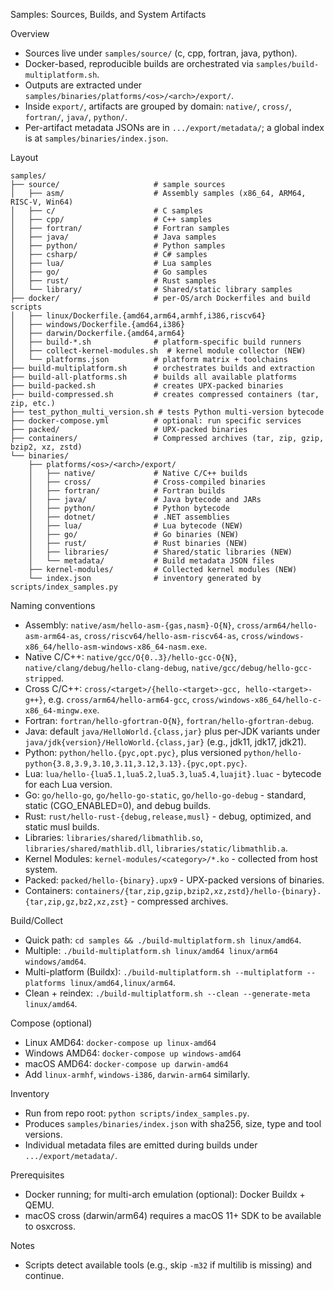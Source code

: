 Samples: Sources, Builds, and System Artifacts

Overview
- Sources live under `samples/source/` (c, cpp, fortran, java, python).
- Docker-based, reproducible builds are orchestrated via `samples/build-multiplatform.sh`.
- Outputs are extracted under `samples/binaries/platforms/<os>/<arch>/export/`.
- Inside `export/`, artifacts are grouped by domain: `native/`, `cross/`, `fortran/`, `java/`, `python/`.
- Per-artifact metadata JSONs are in `.../export/metadata/`; a global index is at `samples/binaries/index.json`.

Layout
```
samples/
├── source/                     # sample sources
│   ├── asm/                    # Assembly samples (x86_64, ARM64, RISC-V, Win64)
│   ├── c/                      # C samples
│   ├── cpp/                    # C++ samples
│   ├── fortran/                # Fortran samples
│   ├── java/                   # Java samples
│   ├── python/                 # Python samples
│   ├── csharp/                 # C# samples
│   ├── lua/                    # Lua samples
│   ├── go/                     # Go samples
│   ├── rust/                   # Rust samples
│   └── library/                # Shared/static library samples
├── docker/                     # per-OS/arch Dockerfiles and build scripts
│   ├── linux/Dockerfile.{amd64,arm64,armhf,i386,riscv64}
│   ├── windows/Dockerfile.{amd64,i386}
│   ├── darwin/Dockerfile.{amd64,arm64}
│   ├── build-*.sh              # platform-specific build runners
│   ├── collect-kernel-modules.sh  # kernel module collector (NEW)
│   └── platforms.json          # platform matrix + toolchains
├── build-multiplatform.sh      # orchestrates builds and extraction
├── build-all-platforms.sh      # builds all available platforms
├── build-packed.sh             # creates UPX-packed binaries
├── build-compressed.sh         # creates compressed containers (tar, zip, etc.)
├── test_python_multi_version.sh # tests Python multi-version bytecode
├── docker-compose.yml          # optional: run specific services
├── packed/                     # UPX-packed binaries
├── containers/                 # Compressed archives (tar, zip, gzip, bzip2, xz, zstd)
└── binaries/
    ├── platforms/<os>/<arch>/export/
    │   ├── native/             # Native C/C++ builds
    │   ├── cross/              # Cross-compiled binaries
    │   ├── fortran/            # Fortran builds
    │   ├── java/               # Java bytecode and JARs
    │   ├── python/             # Python bytecode
    │   ├── dotnet/             # .NET assemblies
    │   ├── lua/                # Lua bytecode (NEW)
    │   ├── go/                 # Go binaries (NEW)
    │   ├── rust/               # Rust binaries (NEW)
    │   ├── libraries/          # Shared/static libraries (NEW)
    │   └── metadata/           # Build metadata JSON files
    ├── kernel-modules/         # Collected kernel modules (NEW)
    └── index.json              # inventory generated by scripts/index_samples.py
```

Naming conventions
- Assembly: `native/asm/hello-asm-{gas,nasm}-O{N}`, `cross/arm64/hello-asm-arm64-as`, `cross/riscv64/hello-asm-riscv64-as`, `cross/windows-x86_64/hello-asm-windows-x86_64-nasm.exe`.
- Native C/C++: `native/gcc/O{0..3}/hello-gcc-O{N}`, `native/clang/debug/hello-clang-debug`, `native/gcc/debug/hello-gcc-stripped`.
- Cross C/C++: `cross/<target>/{hello-<target>-gcc, hello-<target>-g++}`, e.g. `cross/arm64/hello-arm64-gcc`, `cross/windows-x86_64/hello-c-x86_64-mingw.exe`.
- Fortran: `fortran/hello-gfortran-O{N}`, `fortran/hello-gfortran-debug`.
- Java: default `java/HelloWorld.{class,jar}` plus per‑JDK variants under `java/jdk{version}/HelloWorld.{class,jar}` (e.g., jdk11, jdk17, jdk21).
- Python: `python/hello.{pyc,opt.pyc}`, plus versioned `python/hello-python{3.8,3.9,3.10,3.11,3.12,3.13}.{pyc,opt.pyc}`.
- Lua: `lua/hello-{lua5.1,lua5.2,lua5.3,lua5.4,luajit}.luac` - bytecode for each Lua version.
- Go: `go/hello-go`, `go/hello-go-static`, `go/hello-go-debug` - standard, static (CGO_ENABLED=0), and debug builds.
- Rust: `rust/hello-rust-{debug,release,musl}` - debug, optimized, and static musl builds.
- Libraries: `libraries/shared/libmathlib.so`, `libraries/shared/mathlib.dll`, `libraries/static/libmathlib.a`.
- Kernel Modules: `kernel-modules/<category>/*.ko` - collected from host system.
- Packed: `packed/hello-{binary}.upx9` - UPX-packed versions of binaries.
- Containers: `containers/{tar,zip,gzip,bzip2,xz,zstd}/hello-{binary}.{tar,zip,gz,bz2,xz,zst}` - compressed archives.

Build/Collect
- Quick path: `cd samples && ./build-multiplatform.sh linux/amd64`.
- Multiple: `./build-multiplatform.sh linux/amd64 linux/arm64 windows/amd64`.
- Multi-platform (Buildx): `./build-multiplatform.sh --multiplatform --platforms linux/amd64,linux/arm64`.
- Clean + reindex: `./build-multiplatform.sh --clean --generate-meta linux/amd64`.

Compose (optional)
- Linux AMD64: `docker-compose up linux-amd64`
- Windows AMD64: `docker-compose up windows-amd64`
- macOS AMD64: `docker-compose up darwin-amd64`
- Add `linux-armhf`, `windows-i386`, `darwin-arm64` similarly.

Inventory
- Run from repo root: `python scripts/index_samples.py`.
- Produces `samples/binaries/index.json` with sha256, size, type and tool versions.
- Individual metadata files are emitted during builds under `.../export/metadata/`.

Prerequisites
- Docker running; for multi-arch emulation (optional): Docker Buildx + QEMU.
- macOS cross (darwin/arm64) requires a macOS 11+ SDK to be available to osxcross.

Notes
- Scripts detect available tools (e.g., skip `-m32` if multilib is missing) and continue.
